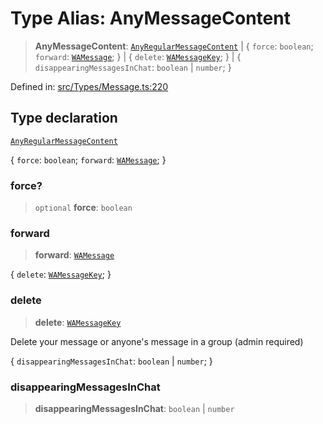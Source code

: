 # Type Alias: AnyMessageContent

> **AnyMessageContent**: [`AnyRegularMessageContent`](AnyRegularMessageContent.md) \| \{ `force`: `boolean`; `forward`: [`WAMessage`](WAMessage.md); \} \| \{ `delete`: [`WAMessageKey`](WAMessageKey.md); \} \| \{ `disappearingMessagesInChat`: `boolean` \| `number`; \}

Defined in: [src/Types/Message.ts:220](https://github.com/Fokusdotid/Baileys/blob/86ad0f8078178c8586062ad3364a59e068f4b3b2/src/Types/Message.ts#L220)

## Type declaration

[`AnyRegularMessageContent`](AnyRegularMessageContent.md)

\{ `force`: `boolean`; `forward`: [`WAMessage`](WAMessage.md); \}

### force?

> `optional` **force**: `boolean`

### forward

> **forward**: [`WAMessage`](WAMessage.md)

\{ `delete`: [`WAMessageKey`](WAMessageKey.md); \}

### delete

> **delete**: [`WAMessageKey`](WAMessageKey.md)

Delete your message or anyone's message in a group (admin required)

\{ `disappearingMessagesInChat`: `boolean` \| `number`; \}

### disappearingMessagesInChat

> **disappearingMessagesInChat**: `boolean` \| `number`
